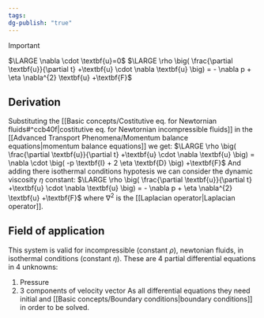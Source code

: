 ```yaml
---
tags: 
dg-publish: "true"
---
```

>[!important]
>$\LARGE \nabla \cdot \textbf{u}=0$
>$\LARGE \rho \big( \frac{\partial \textbf{u}}{\partial t} +\textbf{u} \cdot \nabla \textbf{u} \big) = - \nabla p + \eta \nabla^{2} \textbf{u} +\textbf{F}$ 

## Derivation
Substituting the [[Basic concepts/Costitutive eq. for Newtornian fluids#^ccb40f|costitutive eq. for Newtornian incompressible fluids]] in the [[Advanced Transport Phenomena/Momentum balance equations|momentum balance equations]] we get:
$\LARGE \rho \big( \frac{\partial \textbf{u}}{\partial t} +\textbf{u} \cdot \nabla \textbf{u} \big) = \nabla \cdot \big( -p \textbf{I} + 2 \eta \textbf{D} \big) +\textbf{F}$ 
And adding there isothermal conditions hypotesis we can consider the dynamic viscosity $\eta$ constant:
$\LARGE \rho \big( \frac{\partial \textbf{u}}{\partial t} +\textbf{u} \cdot \nabla \textbf{u} \big) = - \nabla p + \eta \nabla^{2} \textbf{u} +\textbf{F}$ 
where $\nabla^{2}$ is the [[Laplacian operator|Laplacian operator]].

## Field of application
This system is valid for incompressible (constant $\rho$), newtonian fluids, in isothermal conditions (constant $\eta$). 
These are 4 partial differential equations in 4 unknowns:
1. Pressure
2. 3 components of velocity vector
As all differential equations they need initial and [[Basic concepts/Boundary conditions|boundary conditions]] in order to be solved. 
